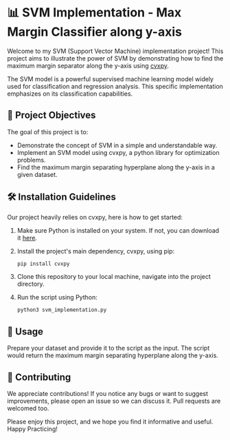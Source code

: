 # 📊 SVM Implementation - Max Margin Classifier along y-axis

Welcome to my SVM (Support Vector Machine) implementation project! This project aims to illustrate the power of SVM by demonstrating how to find the maximum margin separator along the y-axis using [cvxpy](https://www.cvxpy.org). 

The SVM model is a powerful supervised machine learning model widely used for classification and regression analysis. This specific implementation emphasizes on its classification capabilities.

## 🎯 Project Objectives
The goal of this project is to:

- Demonstrate the concept of SVM in a simple and understandable way.
- Implement an SVM model using cvxpy, a python library for optimization problems.
- Find the maximum margin separating hyperplane along the y-axis in a given dataset.

## 🛠 Installation Guidelines

Our project heavily relies on cvxpy, here is how to get started:

1. Make sure Python is installed on your system. If not, you can download it [here](https://www.python.org/downloads/).

2. Install the project's main dependency, cvxpy, using pip:

    ```markdown
    pip install cvxpy
    ```
3. Clone this repository to your local machine, navigate into the project directory.

4. Run the script using Python:

    ```markdown
    python3 svm_implementation.py
    ```

## 📖 Usage

Prepare your dataset and provide it to the script as the input. The script would return the maximum margin separating hyperplane along the y-axis.

## 🚀 Contributing
We appreciate contributions! If you notice any bugs or want to suggest improvements, please open an issue so we can discuss it. Pull requests are welcomed too.

Please enjoy this project, and we hope you find it informative and useful. Happy Practicing!
